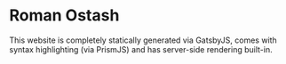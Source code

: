 # Roman Ostash

This website is completely statically generated via GatsbyJS, comes with syntax highlighting (via PrismJS) and has server-side rendering built-in.



